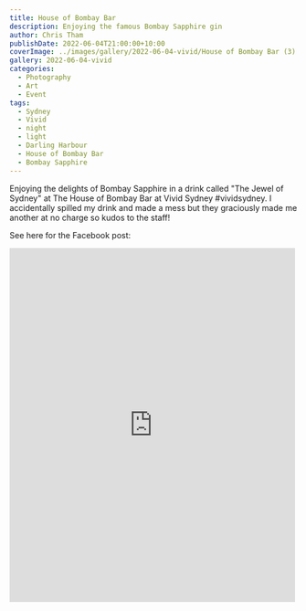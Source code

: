 ```yaml
---
title: House of Bombay Bar
description: Enjoying the famous Bombay Sapphire gin
author: Chris Tham
publishDate: 2022-06-04T21:00:00+10:00
coverImage: ../images/gallery/2022-06-04-vivid/House of Bombay Bar (3).jpeg
gallery: 2022-06-04-vivid
categories:
  - Photography
  - Art
  - Event
tags:
  - Sydney
  - Vivid
  - night
  - light
  - Darling Harbour
  - House of Bombay Bar
  - Bombay Sapphire
---
```


Enjoying the delights of Bombay Sapphire in a drink called "The Jewel of Sydney" at The House of Bombay Bar at Vivid Sydney #vividsydney. I accidentally spilled my drink and made a mess but they graciously made me another at no charge so kudos to the staff!

See here for the Facebook post:

<iframe src="https://www.facebook.com/plugins/post.php?href=https%3A%2F%2Fwww.facebook.com%2Fchris1.tham%2Fposts%2Fpfbid0gUwVPivFsuUaRsGncBuQrQf9Ksfuy1Kjfgye8gLtwJSJq7vqYFrTNRPgS6f2fHoRl&show_text=true&width=500" width="500" height="620" style="border:none;overflow:hidden" scrolling="no" frameborder="0" allowfullscreen="true" allow="autoplay; clipboard-write; encrypted-media; picture-in-picture; web-share"></iframe>
